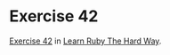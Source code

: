 # Exercise 42

[Exercise 42](http://learnrubythehardway.org/book/ex42.html) in [Learn Ruby The Hard Way](http://learnrubythehardway.org/book/index.html).

